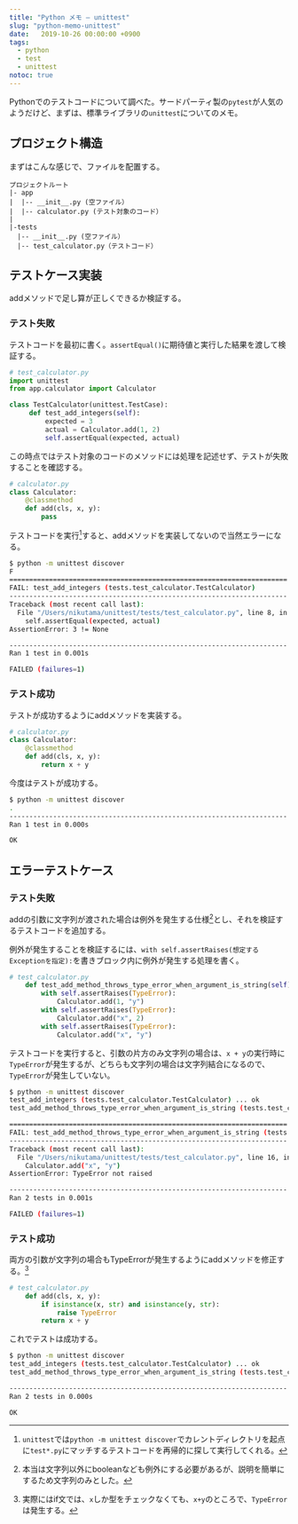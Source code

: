 ```yaml
---
title: "Python メモ – unittest"
slug: "python-memo-unittest"
date:   2019-10-26 00:00:00 +0900
tags: 
  - python
  - test
  - unittest
notoc: true
---
```


Pythonでのテストコードについて調べた。サードパーティ製の`pytest`が人気のようだけど、まずは、標準ライブラリの`unittest`についてのメモ。

## プロジェクト構造

まずはこんな感じで、ファイルを配置する。

```
プロジェクトルート
|- app
|  |-- __init__.py (空ファイル）
|  |-- calculator.py (テスト対象のコード）
|
|-tests
  |-- __init__.py (空ファイル）
  |-- test_calculator.py（テストコード）
```

## テストケース実装

addメソッドで足し算が正しくできるか検証する。

### テスト失敗

テストコードを最初に書く。`assertEqual()`に期待値と実行した結果を渡して検証する。

```python
# test_calculator.py
import unittest
from app.calculator import Calculator

class TestCalculator(unittest.TestCase):
     def test_add_integers(self):
         expected = 3
         actual = Calculator.add(1, 2)
         self.assertEqual(expected, actual)
```

この時点ではテスト対象のコードのメソッドには処理を記述せず、テストが失敗することを確認する。

```python
# calculator.py
class Calculator:
    @classmethod
    def add(cls, x, y):
        pass
```

テストコードを実行[^1]すると、addメソッドを実装してないので当然エラーになる。

```bash
$ python -m unittest discover
F
======================================================================
FAIL: test_add_integers (tests.test_calculator.TestCalculator)
----------------------------------------------------------------------
Traceback (most recent call last):
  File "/Users/nikutama/unittest/tests/test_calculator.py", line 8, in test_add_integers
    self.assertEqual(expected, actual)
AssertionError: 3 != None

----------------------------------------------------------------------
Ran 1 test in 0.001s

FAILED (failures=1)
```

### テスト成功

テストが成功するようにaddメソッドを実装する。

```python
# calculator.py
class Calculator:
    @classmethod
    def add(cls, x, y):
        return x + y
```

今度はテストが成功する。

```bash
$ python -m unittest discover
.
----------------------------------------------------------------------
Ran 1 test in 0.000s

OK
```

## エラーテストケース

### テスト失敗

addの引数に文字列が渡された場合は例外を発生する仕様[^2]とし、それを検証するテストコードを追加する。

例外が発生することを検証するには、`with self.assertRaises(想定するExceptionを指定):`を書きブロック内に例外が発生する処理を書く。

```python
# test_calculator.py
    def test_add_method_throws_type_error_when_argument_is_string(self):
        with self.assertRaises(TypeError):
            Calculator.add(1, "y")
        with self.assertRaises(TypeError):
            Calculator.add("x", 2)
        with self.assertRaises(TypeError):
            Calculator.add("x", "y")
```

テストコードを実行すると、引数の片方のみ文字列の場合は、`x + y`の実行時に`TypeError`が発生するが、どちらも文字列の場合は文字列結合になるので、`TypeError`が発生していない。


```bash
$ python -m unittest discover
test_add_integers (tests.test_calculator.TestCalculator) ... ok
test_add_method_throws_type_error_when_argument_is_string (tests.test_calculator.TestCalculator) ... FAIL

======================================================================
FAIL: test_add_method_throws_type_error_when_argument_is_string (tests.test_calculator.TestCalculator)
----------------------------------------------------------------------
Traceback (most recent call last):
  File "/Users/nikutama/unittest/tests/test_calculator.py", line 16, in test_add_method_throws_type_error_when_argument_is_string
    Calculator.add("x", "y")
AssertionError: TypeError not raised

----------------------------------------------------------------------
Ran 2 tests in 0.001s

FAILED (failures=1)
```

### テスト成功

両方の引数が文字列の場合もTypeErrorが発生するようにaddメソッドを修正する。[^3]

```python
# test_calculator.py
    def add(cls, x, y):
        if isinstance(x, str) and isinstance(y, str):
            raise TypeError 
        return x + y
```

これでテストは成功する。

```bash
$ python -m unittest discover
test_add_integers (tests.test_calculator.TestCalculator) ... ok
test_add_method_throws_type_error_when_argument_is_string (tests.test_calculator.TestCalculator) ... ok

----------------------------------------------------------------------
Ran 2 tests in 0.000s

OK
```

[^1]: `unittest`では`python -m unittest discover`でカレントディレクトリを起点に`test*.py`にマッチするテストコードを再帰的に探して実行してくれる。
[^2]: 本当は文字列以外にbooleanなども例外にする必要があるが、説明を簡単にするため文字列のみとした。
[^3]: 実際にはif文では、`x`しか型をチェックなくても、`x+y`のところで、`TypeError`は発生する。

